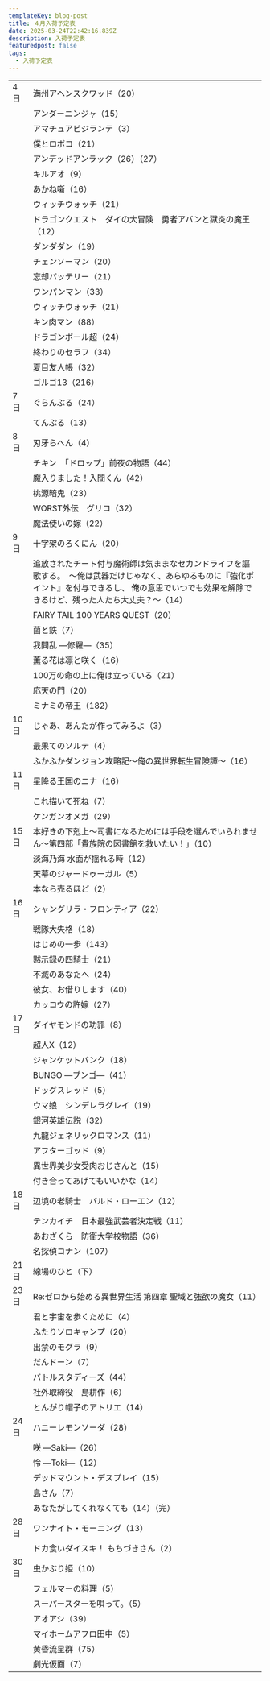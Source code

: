 ```yaml
---
templateKey: blog-post
title: ４月入荷予定表
date: 2025-03-24T22:42:16.839Z
description: 入荷予定表
featuredpost: false
tags:
  - 入荷予定表
---
```



<!--\[if !mso]>
<style>
v\:* {behavior:url(#default#VML);}
o\:* {behavior:url(#default#VML);}
x\:* {behavior:url(#default#VML);}
.shape {behavior:url(#default#VML);}
</style>
<!\[endif]-->

|                        |                                                                                                         |
| ---------------------- | ------------------------------------------------------------------------------------------------------- |
| <!--StartFragment-->4日 | 満州アヘンスクワッド（20）                                                                                          |
| 　                      | アンダーニンジャ（15）                                                                                            |
| 　                      | アマチュアビジランテ（3）                                                                                           |
| 　                      | 僕とロボコ（21）                                                                                               |
| 　                      | アンデッドアンラック（26）（27）                                                                                      |
| 　                      | キルアオ（9）                                                                                                 |
| 　                      | あかね噺（16）                                                                                                |
| 　                      | ウィッチウォッチ（21）                                                                                            |
| 　                      | ドラゴンクエスト　ダイの大冒険　勇者アバンと獄炎の魔王（12）                                                                         |
| 　                      | ダンダダン（19）                                                                                               |
| 　                      | チェンソーマン（20）                                                                                             |
| 　                      | 忘却バッテリー（21）                                                                                             |
| 　                      | ワンパンマン（33）                                                                                              |
| 　                      | ウィッチウォッチ（21）                                                                                            |
| 　                      | キン肉マン（88）                                                                                               |
| 　                      | ドラゴンボール超（24）                                                                                            |
| 　                      | 終わりのセラフ（34）                                                                                             |
| 　                      | 夏目友人帳（32）                                                                                               |
| 　                      | ゴルゴ13（216）                                                                                              |
| 7日                     | ぐらんぶる（24）                                                                                               |
| 　                      | てんぷる（13）                                                                                                |
| 8日                     | 刃牙らへん（4）                                                                                                |
| 　                      | チキン　「ドロップ」前夜の物語（44）                                                                                     |
| 　                      | 魔入りました！入間くん（42）                                                                                         |
| 　                      | 桃源暗鬼（23）                                                                                                |
| 　                      | WORST外伝　グリコ（32）                                                                                         |
| 　                      | 魔法使いの嫁（22）                                                                                              |
| 9日                     | 十字架のろくにん（20）                                                                                            |
| 　                      | 追放されたチート付与魔術師は気ままなセカンドライフを謳歌する。　～俺は武器だけじゃなく、あらゆるものに『強化ポイント』を付与できるし、 俺の意思でいつでも効果を解除できるけど、残った人たち大丈夫？～（14） |
| 　                      | FAIRY TAIL 100 YEARS QUEST（20）                                                                          |
| 　                      | 菌と鉄（7）                                                                                                  |
| 　                      | 我間乱 ―修羅―（35）                                                                                            |
| 　                      | 薫る花は凛と咲く（16）                                                                                            |
| 　                      | 100万の命の上に俺は立っている（21）                                                                                    |
| 　                      | 応天の門（20）                                                                                                |
| 　                      | ミナミの帝王（182）                                                                                             |
| 10日                    | じゃあ、あんたが作ってみろよ（3）                                                                                       |
| 　                      | 最果てのソルテ（4）                                                                                              |
| 　                      | ふかふかダンジョン攻略記～俺の異世界転生冒険譚～（16）                                                                            |
| 11日                    | 星降る王国のニナ（16）                                                                                            |
| 　                      | これ描いて死ね（7）                                                                                              |
| 　                      | ケンガンオメガ（29）                                                                                             |
| 15日                    | 本好きの下剋上～司書になるためには手段を選んでいられません～第四部「貴族院の図書館を救いたい！」（10）                                                    |
| 　                      | 淡海乃海 水面が揺れる時（12）                                                                                        |
| 　                      | 天幕のジャードゥーガル（5）                                                                                          |
| 　                      | 本なら売るほど（2）                                                                                              |
| 16日                    | シャングリラ・フロンティア（22）                                                                                       |
| 　                      | 戦隊大失格（18）                                                                                               |
| 　                      | はじめの一歩（143）                                                                                             |
| 　                      | 黙示録の四騎士（21）                                                                                             |
| 　                      | 不滅のあなたへ（24）                                                                                             |
| 　                      | 彼女、お借りします（40）                                                                                           |
| 　                      | カッコウの許嫁（27）                                                                                             |
| 17日                    | ダイヤモンドの功罪（8）                                                                                            |
| 　                      | 超人X（12）                                                                                                 |
| 　                      | ジャンケットバンク（18）                                                                                           |
| 　                      | BUNGO ―ブンゴ―（41）                                                                                         |
| 　                      | ドッグスレッド（5）                                                                                              |
| 　                      | ウマ娘　シンデレラグレイ（19）                                                                                        |
| 　                      | 銀河英雄伝説（32）                                                                                              |
| 　                      | 九龍ジェネリックロマンス（11）                                                                                        |
| 　                      | アフターゴッド（9）                                                                                              |
| 　                      | 異世界美少女受肉おじさんと（15）                                                                                       |
| 　                      | 付き合ってあげてもいいかな（14）                                                                                       |
| 18日                    | 辺境の老騎士　バルド・ローエン（12）                                                                                     |
| 　                      | テンカイチ　日本最強武芸者決定戦（11）                                                                                    |
| 　                      | あおざくら　防衛大学校物語（36）                                                                                       |
| 　                      | 名探偵コナン（107）                                                                                             |
| 21日                    | 線場のひと（下）                                                                                                |
| 23日                    | Re:ゼロから始める異世界生活 第四章 聖域と強欲の魔女（11）                                                                        |
| 　                      | 君と宇宙を歩くために（4）                                                                                           |
| 　                      | ふたりソロキャンプ（20）                                                                                           |
| 　                      | 出禁のモグラ（9）                                                                                               |
| 　                      | だんドーン（7）                                                                                                |
| 　                      | バトルスタディーズ（44）                                                                                           |
| 　                      | 社外取締役　島耕作（6）                                                                                            |
| 　                      | とんがり帽子のアトリエ（14）                                                                                         |
| 24日                    | ハニーレモンソーダ（28）                                                                                           |
| 　                      | 咲 ―Saki―（26）                                                                                            |
| 　                      | 怜 ―Toki―（12）                                                                                            |
| 　                      | デッドマウント・デスプレイ（15）                                                                                       |
| 　                      | 島さん（7）                                                                                                  |
| 　                      | あなたがしてくれなくても（14）（完）                                                                                     |
| 28日                    | ワンナイト・モーニング（13）                                                                                         |
| 　                      | ドカ食いダイスキ！ もちづきさん（2）                                                                                     |
| 30日                    | 虫かぶり姫（10）                                                                                               |
| 　                      | フェルマーの料理（5）                                                                                             |
| 　                      | スーパースターを唄って。（5）                                                                                         |
| 　                      | アオアシ（39）                                                                                                |
| 　                      | マイホームアフロ田中（5）                                                                                           |
| 　                      | 黄昏流星群（75）                                                                                               |
| 　                      | 劇光仮面（7）<!--EndFragment-->                                                                               |
